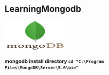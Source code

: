 # LearningMongodb

<code><img src="https://github.com/devicons/devicon/blob/master/icons/mongodb/mongodb-original-wordmark.svg" title="mongodb" alt="mongodb" width="200" height="100"/></code>

### mongodb install directory `cd "C:\Program Files\MongoDB\Server\5.0\bin" ` 